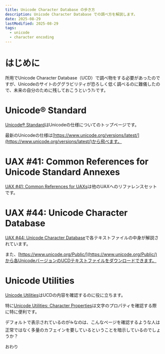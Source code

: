 ```yaml
---
title: Unicode Character Database の歩き方
description: Unicode Character Database での調べ方を解説します。
date: 2025-08-29
lastModified: 2025-08-29
tags: 
  - unicode
  - character encoding
---
```


# はじめに

所用でUnicode Character Database（UCD）で調べ物をする必要があったのですが、Unicodeのサイトのググラビリティが恐ろしく低く調べるのに難儀したので、未来の自分のために残しておこうというｱﾚです。

# Unicode® Standard

[Unicode® Standard](https://www.unicode.org/standard/standard.html)はUnicodeの仕様についてのトップページです。

最新のUnicodeの仕様は[https://www.unicode.org/versions/latest/](https://www.unicode.org/versions/latest/)から飛べます。

# UAX #41: Common References for Unicode Standard Annexes

[UAX #41: Common References for UAXs](https://www.unicode.org/reports/tr41/)は他のUAXへのリファレンスセットです。

# UAX #44: Unicode Character Database

[UAX #44: Unicode Character Database](https://www.unicode.org/reports/tr44/)で各テキストファイルの中身が解説されています。

また、[https://www.unicode.org/Public/](https://www.unicode.org/Public/)から各UnicodeバージョンのUCDテキストファイルをダウンロードできます。

# Unicode Utilities

[Unicode Utilities](https://util.unicode.org/UnicodeJsps/index.jsp)はUCDの内容を確認するのに役に立ちます。

特に[Unicode Utilities: Character Properties](https://util.unicode.org/UnicodeJsps/character.jsp)は文字のプロパティを確認する際に特に便利です。

デフォルトで表示されているのが☕なのは、こんなページを確認するような人は正常ではなく多量のカフェインを要しているということを暗示しているのでしょうか？

おわり
